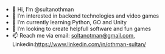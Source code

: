- 👋 Hi, I’m @sultanothman
- 👀 I’m interested in backend technologies and video games
- 🌱 I’m currently learning Python, GO and Unity
- 💞️ I’m looking to create helpfull software and fun games
- 📫 Reach me via email: soltanotman@gmail.com, Linkedin:https://www.linkedin.com/in/othman-sultan/

<!---
sultanothman/sultanothman is a ✨ special ✨ repository because its `README.md` (this file) appears on your GitHub profile.
You can click the Preview link to take a look at your changes.
--->
